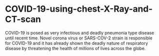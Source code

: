# COVID-19-using-chest-X-Ray-and-CT-scan
COVID-19 is posed as very infectious and deadly pneumonia type disease until recent time. Novel corona virus or SARS-COV-2 strain is responsible for COVID-19 and it has already shown the deadly nature of respiratory disease by threatening the health of millions of lives across the globe. 
